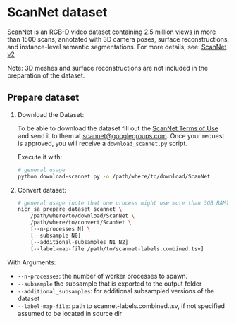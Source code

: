 # ScanNet dataset

ScanNet is an RGB-D video dataset containing 2.5 million views in more than 1500 scans, annotated with 3D camera poses, surface reconstructions, and instance-level semantic segmentations.
For more details, see: [ScanNet v2](http://www.scan-net.org/)

Note: 3D meshes and surface reconstructions are not included in the preparation of the dataset.


## Prepare dataset
1. Download the Dataset:

    To be able to download the dataset fill out the [ScanNet Terms of Use](http://kaldir.vc.in.tum.de/scannet/ScanNet_TOS.pdf) and send it to them at scannet@googlegroups.com. Once your request is approved, you will receive a `download_scannet.py` script.

    Execute it with:
    ```bash
    # general usage
    python download-scannet.py -o /path/where/to/download/ScanNet
    ```

2. Convert dataset:

    ```bash
    # general usage (note that one process might use more than 3GB RAM)
    nicr_sa_prepare_dataset scannet \
        /path/where/to/download/ScanNet \
        /path/where/to/convert/ScanNet \
        [--n-processes N] \
        [--subsample N0]
        [--additional-subsamples N1 N2]
        [--label-map-file /path/to/scannet-labels.combined.tsv]
    ```

With Arguments:
- `--n-processes`:
  the number of worker processes to spawn.
- `--subsample`
  the subsample that is exported to the output folder
- `--additional_subsamples`:
  for additional subsampled versions of the dataset
- `--label-map-file`:
  path to scannet-labels.combined.tsv, if not specified assumed to be located in source dir
